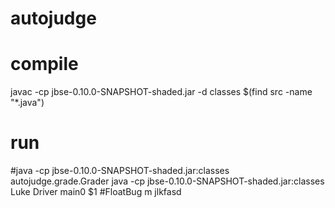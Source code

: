 # autojudge

# compile
javac -cp jbse-0.10.0-SNAPSHOT-shaded.jar -d classes $(find src -name "*.java")

# run
#java -cp jbse-0.10.0-SNAPSHOT-shaded.jar:classes autojudge.grade.Grader
java -cp jbse-0.10.0-SNAPSHOT-shaded.jar:classes Luke Driver main0 $1
#FloatBug m jlkfasd 

